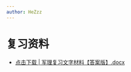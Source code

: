 ```yaml
---
author: HeZzz
---
```


# 复习资料

- [点击下载 | 军理复习文字材料【答案版】.docx](https://cs-speedrun.github.io/documents/%E5%86%9B%E4%BA%8B%E7%90%86%E8%AE%BA/%E5%A4%8D%E4%B9%A0%E8%B5%84%E6%96%99/%E5%86%9B%E7%90%86%E5%A4%8D%E4%B9%A0%E6%96%87%E5%AD%97%E6%9D%90%E6%96%99%E3%80%90%E7%AD%94%E6%A1%88%E7%89%88%E3%80%91.docx)